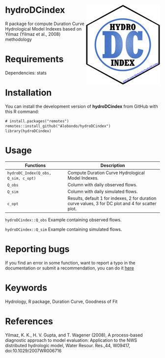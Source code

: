 # hydroDCindex <img src="man/Figures/hydroDCindex_logo.png" align="right" width="240px" height="260px" />
R package for compute Duration Curve Hydrological Model Indexes based on Yilmaz (Yilmaz et al., 2008) methodology

# Requirements
Dependencies: stats

# Installation
You can install the development version of **hydroDCindex** from GitHub with this R command:
```
# install.packages("remotes")
remotes::install_github("Alobondo/hydroDCindex")
library(hydroDCindex)
```

# Usage
Functions | Description |
--- | --- |
```hydroDC_Index(Q_obs, Q_sim, c_opt)``` | Compute Duration Curve Hydrological Model Indexes. |
```Q_obs``` | Column with daily observed flows. |
```Q_sim``` | Column with daily simulated flows. |
```c_opt``` | Results, default 1 for indexes, 2 for duration curve values, 3 for DC plot and 4 for scatter plot. |

```hydroDCindex::Q_obs``` Example containing observed flows.

```hydroDCindex::Q_sim``` Example containing simulated flows.

# Reporting bugs
If you find an error in some function, want to report a typo in the documentation or submit a recommendation, you can do it [here](https://github.com/Alobondo/hydroDC_Index/issues)

# Keywords
Hydrology, R package, Duration Curve, Goodness of Fit

# References
Yilmaz, K. K., H. V. Gupta, and T. Wagener (2008), A process-based diagnostic approach to model evaluation: Application to the NWS distributed hydrologic model, Water Resour. Res.,44, W09417, doi:10.1029/2007WR006716
